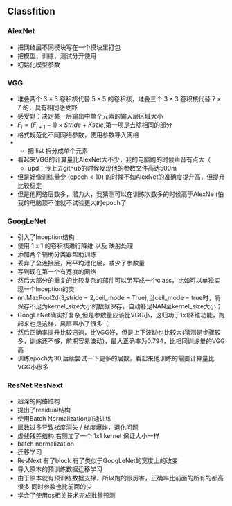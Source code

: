 ## Classfition

### AlexNet 

- 把网络层不同模块写在一个模块里打包
- 把模型，训练，测试分开使用
- 初始化模型参数
  
### VGG

- 堆叠两个 $3 \times 3$ 卷积核代替 $5 \times 5$ 的卷积核，堆叠三个 $3 \times 3$ 卷积核代替 $7 \times 7$ 的，具有相同感受野
- 感受野：决定某一层输出中单个元素的输入层区域大小
- $F_i = (F_{i + 1} - 1) \times Stride + Kszie$,第一项是去除相同的部分
- 格式规范化不同网络参数，使用参数导入网络
- * 把 list 拆分成单个元素
- 看起来VGG的计算量比AlexNet大不少，我的电脑跑的时候声音有点大（
  - upd：传上去github的时候发现他的参数文件高达500m
- 但是好像训练量少 (epoch < 10) 的时候不如AlexNet的准确度提升高，但提升比较稳定
- 但是他网络层数多，潜力大，我猜测可以在训练次数多的时候高于AlexNe (怕我的电脑顶不住就不试验更大的epoch了


### GoogLeNet

- 引入了Inception结构  
- 使用 1 x 1 的卷积核进行降维 以及 映射处理
- 添加两个辅助分类器帮助训练
- 丢弃了全连接层，用平均池化层，减少了参数量
- 写到现在第一个有宽度的网络
- 然后大部分的重复的比较复杂的部件可以另写成一个class，比如可以单独实现一个Inception的类
- nn.MaxPool2d(3,stride = 2,ceil_mode = True),当ceil_mode = true时，将保存不足为kernel_size大小的数据保存，自动补足NAN至kernel_size大小；
- GoogLeNet确实好复杂,但是参数量应该比VGG小，这归功于1x1降维功能，跑起来也是这样，风扇声小了很多（
- 然后正确率提升比较迅速，比VGG好，但是上下波动也比较大(猜测是步骤较多，训练还不够，前期容易波动)，最大正确率为0.794，比相同训练量的VGG高
- 训练epoch为30,后续尝试一下更多的层数，看起来他训练的需要计算量比VGG小很多

### ResNet ResNext

- 超深的网络结构
- 提出了residual结构
- 使用Batch Normalization加速训练
- 层数过多导致梯度消失 / 梯度爆炸，退化问题
- 虚线残差结构 右侧加了一个 1x1 kernel 保证大小一样
- batch normalization
- 迁移学习
- ResNext 有了block 有了类似于GoogLeNet的宽度上的改变
- 导入原本的预训练数据迁移学习
- 由于原本就有预训练数据支撑，所以跑的很厉害，正确率比前面的所有的都高很多 同时参数也比前面的少
- 学会了使用os相关技术完成批量预测